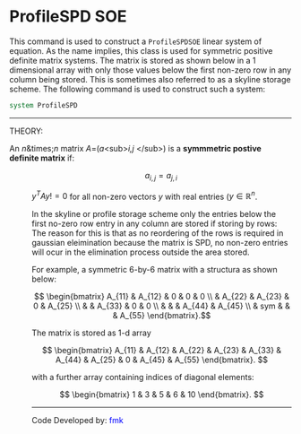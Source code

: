 # ProfileSPD SOE

This command is used to construct a `ProfileSPDSOE` linear system of
equation. As the name implies, this class is used for symmetric
positive definite matrix systems. The matrix is stored as shown below in
a 1 dimensional array with only those values below the first non-zero
row in any column being stored. This is sometimes also referred to as a
skyline storage scheme. The following command is used to construct such
a system:

```tcl
system ProfileSPD
```

<hr />
<p>THEORY:</p>
<p>An <em>n</em>&amp;times;<em>n</em> matrix
<em>A</em>=(<em>a</em>&lt;sub&gt;<em>i,j</em> &lt;/sub&gt;) is a
<strong>symmmetric postive definite matrix</strong> if:</p>
<dl>
<dt></dt>
<dd>

$$a_{i,j} = a_{j,i}\,$$

$y^T A y != 0$ for all non-zero vectors $y$ with real entries 
($y \in \mathbb{R}^n$.


In the skyline or profile storage scheme only the entries below the
first no-zero row entry in any column are stored if storing by rows: The
reason for this is that as no reordering of the rows is required in
gaussian eleimination because the matrix is SPD, no non-zero entries
will ocur in the elimination process outside the area stored.

For example, a symmetric 6-by-6 matrix with a structura as shown
below:

$$
\begin{bmatrix} 
A_{11} & A_{12} & 0 & 0 & 0 \\ 
  &      A_{22} & A_{23} & 0 & A_{25} \\ 
  &      &        A_{33} & 0 & 0 \\ 
  &      &               & A_{44} & A_{45} \\ 
  & sym & & & A_{55} \end{bmatrix}.$$

<p>The matrix is stored as 1-d array</p>

$$
\begin{bmatrix} A_{11} & A_{12} & A_{22} & A_{23} &
A_{33} & A_{44} & A_{25} & 0 & A_{45} & A_{55}
\end{bmatrix}.
$$

<p>with a further array containing indices of diagonal elements:</p>

$$
\begin{bmatrix} 1 & 3 & 5 & 6 & 10 \end{bmatrix}.
$$

<hr />
<p>Code Developed by: <span style="color:blue"> fmk
</span></p>
